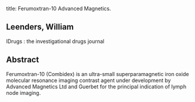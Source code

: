title: Ferumoxtran-10 Advanced Magnetics.

## Leenders, William
IDrugs : the investigational drugs journal


## Abstract
Ferumoxtran-10 (Combidex) is an ultra-small superparamagnetic iron oxide molecular resonance imaging contrast agent under development by Advanced Magnetics Ltd and Guerbet for the principal indication of lymph node imaging.

